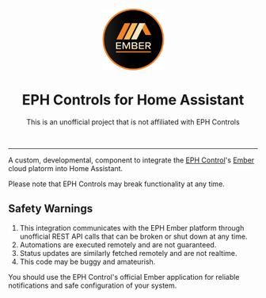 <p align="center"><img src="https://github.com/greywold/ephcontrols/blob/main/eph_ember.png" width="125"></a>
<h1 align="center">EPH Controls for Home Assistant</h1>
<p align="center">This is an unofficial project that is not affiliated with EPH Controls</p>
<br />
<hr />

A custom, developmental, component to integrate the [EPH Control](https://www.ephcontrols.com/)'s [Ember](https://www.ephcontrols.com/range/gateway/) cloud platorm into Home Assistant.

Please note that EPH Controls may break functionality at any time.

## Safety Warnings

1. This integration communicates with the EPH Ember platform through unofficial REST API calls that can be broken or shut down at any time.
2. Automations are executed remotely and are not guaranteed.
3. Status updates are similarly fetched remotely and are not realtime.
4. This code may be buggy and amateurish.

You should use the EPH Control's official Ember application for reliable notifications and safe configuration of your system.
